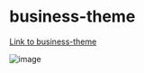 # business-theme

[Link to business-theme](https://vtnu-dev.github.io/business-theme/)

![image](https://user-images.githubusercontent.com/65651452/190117818-ae614127-0180-46ff-8106-4dcad4395236.png)

